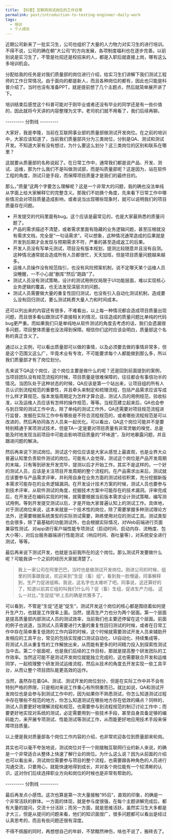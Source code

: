 ```yaml
---
title: 【科普】互联网测试岗位的工作日常
permalink: post/introduction-to-testing-engineer-daily-work
tags:
  - 培训
  - 个人成长
---
```


近期公司新来了一批实习生，公司也组织了大量的人力物力对实习生的进行培训。不得不说，公司的确在朝”大公司“的方向发展，各项制度福利也在逐步完善。以前别说是实习生了，不管是社招还是校招来的人，都是入职后就直接上岗，哪有这么多培训机会。

分配给我的任务是对我们质量部的岗位进行介绍，给实习生们讲解下我们测试工程师的工作日常情况。由于面向的都是新人，而且各种岗位的都有，因此也只能是科普介绍了。当时也没有准备PPT，就是提前想了几个主题点，然后就简单展开讲了下。

培训结束后感觉这个科普可能对于刚毕业或者还没有毕业的同学还是有一些价值的，因此就将今天讲的内容整理为文字。老司机们就不用看了，我们后续再聊。

--------- 分割线 ---------

大家好，我是李隆，当前在互联网事业部的质量部做测试开发岗位。在之前的培训中，大家应该知道了，当前我们质量部共分为三类岗位，分别是QA、测试和测试开发。不知道大家有没有想过，为什么要这么划分？这三类岗位的区别和联系在哪里？

这就要从质量部的名称说起了。在日常工作中，通常我们都是说产品、开发、测试、运维，那为什么我们不是叫做测试部，而是叫质量部呢？这是因为，站在软件工程的角度，测试只是手段，而保障项目质量才是我们的最终目的。

那么，”质量“这两个字要怎么理解呢？这是一个非常大的问题，我的确也没法单纯从字面上给大家解释它的完整含义。那我们不妨换个角度，先来看下日常工作中哪些情况会对项目质量造成影响，或者说当出现哪些现象时，就可以说明我们的项目质量存在问题。

- 开发提交的代码里面有bug。这个应该是最常见的，也是大家最熟悉的质量问题了。
- 产品的需求描述不清楚，或者需求里面有隐藏的业务逻辑问题，甚至压根就没有需求文档，完全是”一句话需求“。可以想象，这种情况通常造成的后果就是开发到后期才会发现与预期需求不符，严重的甚至造成返工的后果。
- 开发人员没有写单元测试，项目没有版本规划，提测比较随意并且没有自测。这种情况通常就会造成所有人员都很忙，天天加班，但是项目质量问题越来越多。
- 运维人员操作没有规范指引，也没有风险预案机制，说不定哪天某个运维人员没睡醒，一不小心就”删库“然后”跑路“了。
- 测试人员没有测试策略，设计的测试用例仅局限于UI功能层面，难以实现核心业务逻辑的覆盖，也无法发现深层次的问题。
- 测试人员需要做大量的重复性回归测试，也没有引入自动化测试机制，造成要么没有回归测试，要么测试耗费大量人力和时间成本。

还可以列出来的内容还有很多，不难看出，以上每一种情况都会造成项目质量出现问题，而且很多看似跟测试不直接相关的情况，往往造成的质量问题比单纯的代码bug更严重。而如果我们只是单纯地从软件测试的角度去考虑的话，我们会遗漏很多问题，项目整体质量也没法得到保障。相信你们这时应该会明白，质量部这个名称的真正含义了。

通过以上实例，可以看出质量部可以做的事情，以及必须要去做的事情非常多，但是这个范围又这么广，毕竟术业有专攻，不可能要求每个人都能做到那么多，所以我们质量部才有了岗位划分。

先来说下QA这个岗位，这个岗位主要是做什么的呢？还是回到前面提到的案例，当项目团队没有规范流程的时候，项目质量是很难保障的，往往都会有事倍功半的情况。当团队处于这种状态的时候，QA应该是第一个站出来，让项目组的所有人员认识到流程规范的重要性，并且牵头来制定和梳理流程，包括产品需求应该写成什么样才算规范，版本发版周期定为怎样才算合适，测试人员的用例规范，验收标准，以及运维人员应该有怎样的操作规范，等等。当规范建立起来后，QA也会参与到日常的测试工作中去，除了单纯的测试工作外，QA还需要对项目规范流程进行监督，发掘在实际工作中有哪些是不符合流程规范的，或者哪些流程规范是可以改进的，然后再协同各方人员来一起优化。可以看出，QA这个岗位可能并不是要特别精通于某项测试技术，但是TA一定是要对项目质量有非常灵敏的嗅觉，总是能及时地发现当前项目中可能会影响项目质量的”坏味道“，及时地暴露问题，并且跟进问题的解决。

然后再来说下测试岗位。测试这个岗位应该是大家从感觉上最直观，也是业界大众普遍认知里负责软件测试的岗位。可能有人会觉得，测试这个岗位是产品开发周期的末端，只有等到研发开发完毕，提测以后才开始工作。其实不是这样的。一个好的测试人员，应该是关注项目开发周期的整个流程的。在产品需求出来后，测试就应该要参与产品需求评审，并利用自身在业务方面的测试经验积累，充分挖掘新版本需求可能存在的业务逻辑漏洞。在开发设计技术方案的时候，测试人员也要参与到技术评审，从软件测试的角度，挖掘技术方案中可能存在的技术漏洞。评审完成后，在开发还在编码实现的时候，就需要根据当前版本需求设计测试策略，编写测试用例。等到开发提交测试以后，才是开始大家普遍认知上的测试工作。具体地，对于测试岗位来说，这本来就是一个技术性的岗位，除了需要掌握多种测试理论方法外，还需要根据系统类型的实际测试需要，熟练使用对应的测试工具。测试类型也会很多，除了最基础的功能测试外，也会根据实际情况，对Web前端进行页面兼容性测试、对app进行客户端性能专项测试（启动时间、启动内存、流畅度、包大小等），对后台服务器端进行性能测试（响应时间、吞吐量等），对系统安全进行测试，等等。

最后再来说下测试开发，也就是当前我所在的这个岗位。那么测试开发要做什么呢？可能我讲一个之前的经历大家就清楚了。

> 我上一家公司在阿里巴巴，当时也是做测试开发岗位。刚进公司的时候，组里的同事跟我说，欢迎来到”生促（畜）组“，看到我一脸懵逼，同事解释到，生产力促进组嘛。我说，这名字也太难听了吧。同事说，这还算好的了，知道以前其它组的叫我们什么吗？促（畜）生组，促进生产力组。
> 这么一对比，”生促组“听上去的确是优雅多了。

可以看到，不管是”生促“还是”促生“，测试开发这个岗位的核心都是围绕着如何提升生产力，也就是工作效率上面。当然，提高生产力也分为两个层面。第一个层面是提高质量部内部测试人员的测试效率，当前我们也主要还停留在这个层面。前面的例子也说道，当测试人员需要进行大量的重复性回归测试的时候，或者在日常工作中存在简单重复低效的工作内容的时候，这个时候就需要测试开发人员来辅助开发相应的工具平台，常见的包括实现接口测试自动化、UI自动化、持续集成等，将测试人员从重复性的工作解放出来，从而能有更多的时间精力投入到探索性测试当中去。第二个层面呢，也是我们后续的工作目标，那就是提高整个研发团队的工作效率。当然这可能不是测试开发岗位就能独立完成的，这也需要联合开发和运维同学，一起梳理整个研发测试运维流程，然后从技术的角度去开发实现一些工具平台，从而让整个项目团队能更高效的运作。

当然，虽然存在着QA、测试、测试开发的岗位划分，但是在实际工作中并不会有特别严格的界限，只是相对来说工作重心有所侧重而已。就比如说，QA和测试开发岗位也是会参与到测试工作中的，因为如果你不熟悉测试，你怎么知道测试过程中存在哪些不规范的地方，你怎么知道测试在哪些地方存在低效的痛点？同样的，测试人员要更好地理解流程和规范，也需要参与到流程规范的制订讨论工作中；而要更好地实现对系统的测试，必定需要用到一些技术手段，甚至自身具备足够的编码能力，来开展专项测试、性能测试等测试工作，从而能更好地应用技术手段来保障项目质量。

以上便是我对质量部各个岗位工作内容的介绍，也非常欢迎各位到质量部来轮岗。

其实也可以毫不夸张地说，测试岗位对于一个刚接触互联网行业的新人来说，的确是一个非常适合从整体上快速了解行业的岗位。为什么这么说？因为从前面的介绍也可以看出来，测试岗位需要参与项目的整个流程，也需要跟各种角色的人员进行沟通交流，只要用心，就能快速地得到成长，并对各个岗位能有一个较清晰的认识，这对你们后续选择职业方向和岗位的时候也是非常有帮助的。

--------- 分割线 ---------

最后再发点小感悟。这次也算是第一次大量接触”95后“，直观的印象，的确是一个非常活跃的群体。一方面的体现，就是参与度很强，在每个主题讲解完成后，都有大量的提问，交流十分活跃；而另一方面，就是思维活跃，虽然实习生大多都是才大三，但是从提问的问题来看，他们的知识面很广，很多问题都可以看出是经过认真思考的，而且有些问题还很有深度。

不得不佩服的同时，再想想自己的年龄，不禁黯然神伤，啥也不说了，搬砖去了。
